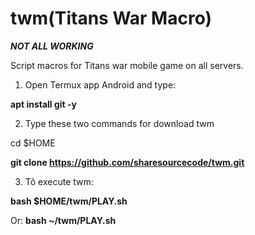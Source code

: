 # twm(Titans War Macro)
***NOT ALL WORKING***

Script macros for Titans war mobile game on all servers.

1. Open Termux app Android and type:

**apt install git -y**


2. Type these two commands for download twm

cd $HOME

**git clone https://github.com/sharesourcecode/twm.git**


3. Tô execute twm:

**bash $HOME/twm/PLAY.sh**

Or:
**bash ~/twm/PLAY.sh**
